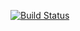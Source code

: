 [![Build Status](https://travis-ci.com/LimeEng/SudokuSolver.svg?token=43qz4z1s2QNm5rdbzmzM&branch=master)](https://travis-ci.com/LimeEng/SudokuSolver)
